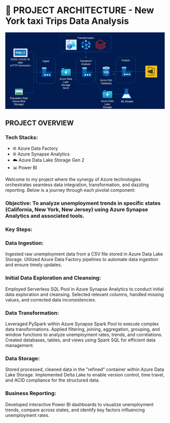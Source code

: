 # 🚀 PROJECT ARCHITECTURE - New York taxi Trips Data Analysis

![Project Image](https://github.com/SanketKuwar/Covid-19-Project/blob/main/Covid%2019%20Images/Image.png)

## PROJECT OVERVIEW

### Tech Stacks:
- 🌐 Azure Data Factory
- 🌐 Azure Synapse Analytics
- ☁️ Azure Data Lake Storage Gen 2
- 📊 Power BI

Welcome to my project where the synergy of Azure technologies orchestrates seamless data integration, transformation, and dazzling reporting. Below is a journey through each pivotal component:

### Objective: To analyze unemployment trends in specific states (California, New York, New Jersey) using Azure Synapse Analytics and associated tools.

### Key Steps:

### Data Ingestion:
Ingested raw unemployment data from a CSV file stored in Azure Data Lake Storage.
Utilized Azure Data Factory pipelines to automate data ingestion and ensure timely updates.

### Initial Data Exploration and Cleansing:

Employed Serverless SQL Pool in Azure Synapse Analytics to conduct initial data exploration and cleansing.
Selected relevant columns, handled missing values, and corrected data inconsistencies.

### Data Transformation:

Leveraged PySpark within Azure Synapse Spark Pool to execute complex data transformations.
Applied filtering, joining, aggregation, grouping, and window functions to analyze unemployment rates, trends, and correlations.
Created databases, tables, and views using Spark SQL for efficient data management.

### Data Storage:

Stored processed, cleaned data in the "refined" container within Azure Data Lake Storage.
Implemented Delta Lake to enable version control, time travel, and ACID compliance for the structured data.

### Business Reporting:

Developed interactive Power BI dashboards to visualize unemployment trends, compare across states, and identify key factors influencing unemployment rates.
